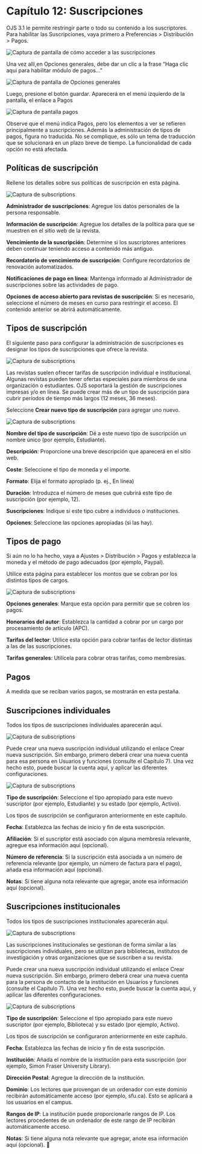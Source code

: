# Capítulo 12: Suscripciones
OJS 3.1 le permite restringir parte o todo su contenido a los suscriptores. Para habilitar las Suscripciones, vaya primero a Preferencias > Distribución > Pagos.

![Captura de pantalla de cómo acceder a las suscripciones](./assets/image200.png)

Una vez allí,en Opciones generales, debe dar un clic a la frase “Haga clic aqui para habilitar módulo de pagos...”

![Captura de pantalla de Opciones generales](./assets/image15.png)

Luego, presione el botón guardar. Aparecerá en el menú izquierdo de la pantalla, el enlace a Pagos

![Captura de pantalla pagos](./assets/image207.png)

Observe que el menú indica Pagos, pero los elementos a ver se refieren principalmente a suscripciones. Además la administración de tipos de pagos, figura no traducida. No se complique, es sólo un tema de traducción que se solucionará en un plazo breve de tiempo. La funcionalidad de cada opción no está afectada.

## Políticas de suscripción
Rellene los detalles sobre sus políticas de suscripción en esta página.

![Captura de subscriptions](./assets/image65.png)

**Administrador de suscripciones**: Agregue los datos personales de la persona responsable.

**Información de suscripción**: Agregue los detalles de la política para que se muestren en el sitio web de la revista.

**Vencimiento de la suscripción**: Determine si los suscriptores anteriores deben continuar teniendo acceso a contenido más antiguo.

**Recordatorio de vencimiento de suscripción**: Configure recordatorios de renovación automatizados.

**Notificaciones de pago en línea**: Mantenga informado al Administrador de suscripciones sobre las actividades de pago.

**Opciones de acceso abierto para revistas de suscripción**: Si es necesario, seleccione el número de meses en curso para restringir el acceso. El contenido anterior se abrirá automáticamente.

## Tipos de suscripción
El siguiente paso para configurar la administración de suscripciones es designar los tipos de suscripciones que ofrece la revista.

![Captura de subscriptions](./assets/image48.png)

Las revistas suelen ofrecer tarifas de suscripción individual e institucional. Algunas revistas pueden tener ofertas especiales para miembros de una organización o estudiantes. OJS soportará la gestión de suscripciones impresas y/o en línea. Se puede crear más de un tipo de suscripción para cubrir períodos de tiempo más largos (12 meses, 36 meses).

Seleccione **Crear nuevo tipo de suscripción** para agregar uno nuevo.

![Captura de subscriptions](./assets/image39.png)

**Nombre del tipo de suscripción**: Dé a este nuevo tipo de suscripción un nombre único (por ejemplo, Estudiante).

**Descripción**: Proporcione una breve descripción que aparecerá en el sitio web.

**Coste**: Seleccione el tipo de moneda y el importe.

**Formato**: Elija el formato apropiado (p. ej., En línea)

**Duración**: Introduzca el número de meses que cubrirá este tipo de suscripción (por ejemplo, 12).

**Suscripciones**: Indique si este tipo cubre a individuos o instituciones.

**Opciones**: Seleccione las opciones apropiadas (si las hay).

## Tipos de pago
Si aún no lo ha hecho, vaya a Ajustes > Distribución > Pagos y establezca la moneda y el método de pago adecuados (por ejemplo, Paypal).

Utilice esta página para establecer los montos que se cobran por los distintos tipos de cargos.

![Captura de subscriptions](./assets/image18.png)

**Opciones generales**: Marque esta opción para permitir que se cobren los pagos.

**Honorarios del autor**: Establezca la cantidad a cobrar por un cargo por procesamiento de artículo (APC).

**Tarifas del lector**: Utilice esta opción para cobrar tarifas de lector distintas a las de las suscripciones.

**Tarifas generales**: Utilícela para cobrar otras tarifas, como membresías.

## Pagos
A medida que se reciban varios pagos, se mostrarán en esta pestaña.

## Suscripciones individuales
Todos los tipos de suscripciones individuales aparecerán aquí.

![Captura de subscriptions](./assets/image132.png)

Puede crear una nueva suscripción individual utilizando el enlace Crear nueva suscripción. Sin embargo, primero deberá crear una nueva cuenta para esa persona en Usuarios y funciones (consulte el Capítulo 7). Una vez hecho esto, puede buscar la cuenta aquí, y aplicar las diferentes configuraciones.

![Captura de subscriptions](./assets/image27.png)

**Tipo de suscripción**: Seleccione el tipo apropiado para este nuevo suscriptor (por ejemplo, Estudiante) y su estado (por ejemplo, Activo).

Los tipos de suscripción se configuraron anteriormente en este capítulo.

**Fecha**: Establezca las fechas de inicio y fin de esta suscripción.

**Afiliación**: Si el suscriptor está asociado con alguna membresía relevante, agregue esa información aquí (opcional).

**Número de referencia**: Si la suscripción está asociada a un número de referencia relevante (por ejemplo, un número de factura para el pago), añada esa información aquí (opcional).

**Notas**: Si tiene alguna nota relevante que agregar, anote esa información aquí (opcional).

## Suscripciones institucionales
Todos los tipos de suscripciones institucionales aparecerán aquí.

![Captura de subscriptions](./assets/image183.png)

Las suscripciones institucionales se gestionan de forma similar a las suscripciones individuales, pero se utilizan para bibliotecas, institutos de investigación y otras organizaciones que se suscriben a su revista.

Puede crear una nueva suscripción individual utilizando el enlace Crear nueva suscripción. Sin embargo, primero deberá crear una nueva cuenta para la persona de contacto de la institución en Usuarios y funciones (consulte el Capítulo 7). Una vez hecho esto, puede buscar la cuenta aquí, y aplicar las diferentes configuraciones.

![Captura de subscriptions](./assets/image192.png)

**Tipo de suscripción**: Seleccione el tipo apropiado para este nuevo suscriptor (por ejemplo, Biblioteca) y su estado (por ejemplo, Activo).

Los tipos de suscripción se configuraron anteriormente en este capítulo.

**Fecha**: Establezca las fechas de inicio y fin de esta suscripción.

**Institución**: Añada el nombre de la institución para esta suscripción (por ejemplo, Simon Fraser University Library).

**Dirección Postal**: Agregue la dirección de la institución.

**Dominio**: Los lectores que provengan de un ordenador con este dominio recibirán automáticamente acceso (por ejemplo, sfu.ca). Esto se aplicará a los usuarios en el campus.

**Rangos de IP**: La institución puede proporcionarle rangos de IP. Los lectores procedentes de un ordenador de este rango de IP recibirán automáticamente acceso.

**Notas**: Si tiene alguna nota relevante que agregar, anote esa información aquí (opcional).

